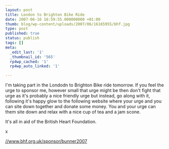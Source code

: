 ```yaml
---
layout: post
title: London to Brighton Bike Ride
date: 2007-06-16 16:59:55.000000000 +01:00
thumb: blog/wp-content/uploads/2007/06/16165955/bhf.jpg
type: post
published: true
status: publish
tags: []
meta:
  _edit_last: '1'
  _thumbnail_id: '565'
  rp4wp_cached: '1'
  rp4wp_auto_linked: '1'

---
```

<p>I'm taking part in the Londodn to Brighton Bike ride tomorrow. If you  feel the urge to sponsor me, however small that urge might be then don't  fight that urge as it's probably a nice friendly urge but instead, go  along with it, following it's happy glow to the following website where  your urge and you can site down together and donate some money. You and  your urge can them site down and relax with a nice cup of tea and a jam  scone.</p>

<p>It's all in aid of the British Heart Foundation.</p>
<p>x</p>
<p><a href="//www.bhf.org.uk/sponsor/bunner2007">//www.bhf.org.uk/sponsor/bunner2007</a></p>
